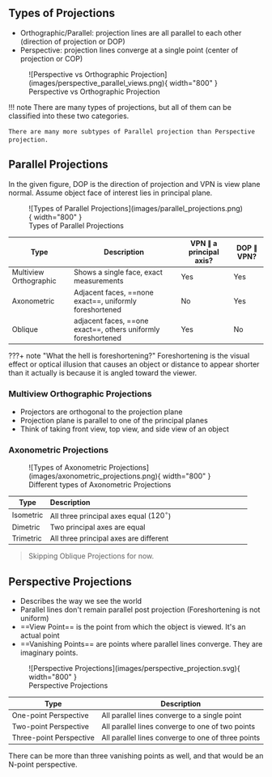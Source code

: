## Types of Projections

- Orthographic/Parallel: projection lines are all parallel to each other (direction of projection or DOP)
- Perspective: projection lines converge at a single point (center of projection or COP)

<figure markdown="span">
    ![Perspective vs Orthographic Projection](images/perspective_parallel_views.png){ width="800" }
  <figcaption>Perspective vs Orthographic Projection</figcaption>
</figure>

!!! note
    There are many types of projections, but all of them can be classified into these two categories.

    There are many more subtypes of Parallel projection than Perspective projection.

## Parallel Projections

In the given figure, DOP is the direction of projection and VPN is view plane normal. Assume object face of interest lies in principal plane.

<figure markdown="span">
    ![Types of Parallel Projections](images/parallel_projections.png){ width="800" }
  <figcaption>Types of Parallel Projections</figcaption>
</figure>

| Type | Description | VPN $\parallel$ a principal axis? | DOP $\parallel$ VPN? |
|------|-------------|-----------------------------------|----------------------|
| Multiview Orthographic | Shows a single face, exact measurements | Yes | Yes |
| Axonometric | Adjacent faces, ==none exact==, uniformly foreshortened | No | Yes |
| Oblique | adjacent faces, ==one exact==, others uniformly foreshortened | Yes | No |

???+ note "What the hell is foreshortening?"
    Foreshortening is the visual effect or optical illusion that causes an object or distance to appear shorter than it actually is because it is angled toward the viewer.

### Multiview Orthographic Projections
- Projectors are orthogonal to the projection plane
- Projection plane is parallel to one of the principal planes
- Think of taking front view, top view, and side view of an object

### Axonometric Projections

<figure markdown="span">
    ![Types of Axonometric Projections](images/axonometric_projections.png){ width="800" }
    <figcaption>Different types of Axonometric Projections</figcaption>
</figure>

<div class="center-table" markdown>

| Type | Description  <img width=300/>|
|------|------------- |
| Isometric | All three principal axes equal ($120^\circ$) |
| Dimetric | Two principal axes are equal |
| Trimetric | All three principal axes are different |

</div>

> Skipping Oblique Projections for now.

## Perspective Projections

- Describes the way we see the world
- Parallel lines don't remain parallel post projection (Foreshortening is not uniform)
- ==View Point== is the point from which the object is viewed. It's an actual point
- ==Vanishing Points== are points where parallel lines converge. They are imaginary points.

<figure markdown="span">
    ![Perspective Projections](images/perspective_projection.svg){ width="800" }
    <figcaption>Perspective Projections</figcaption>
</figure>

| Type | Description |
|------|-------------|
| One-point Perspective | All parallel lines converge to a single point |
| Two-point Perspective | All parallel lines converge to one of two points |
| Three-point Perspective | All parallel lines converge to one of three points |

There can be more than three vanishing points as well, and that would be an N-point perspective.